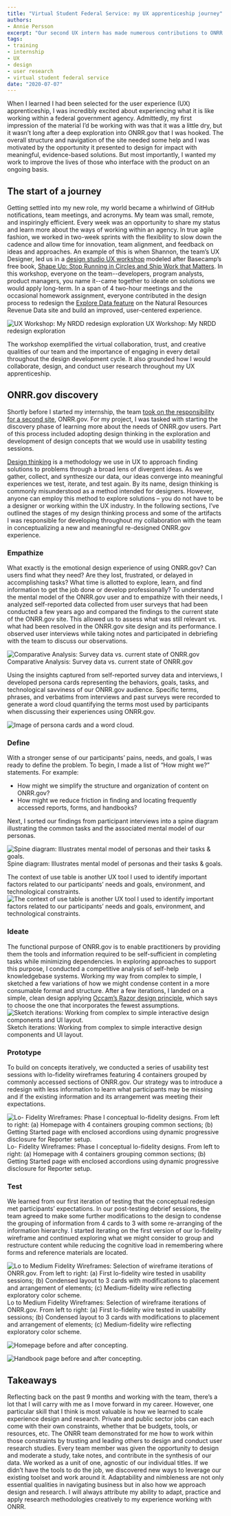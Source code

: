 ```yaml
---
title: "Virtual Student Federal Service: my UX apprenticeship journey"
authors:
- Annie Persson
excerpt: "Our second UX intern has made numerous contributions to ONRR.gov and the Natural Resources Revenue Data website during her time with us. In this post, she discusses the projects she has been working on and takeaways from her experience."
tags:
- training
- internship
- UX
- design
- user research
- virtual student federal service
date: "2020-07-07"
---
```


When I learned I had been selected for the user experience (UX) apprenticeship, I was incredibly excited about experiencing what it is like working within a federal government agency. Admittedly, my first impression of the material I’d be working with was that it was a little dry, but it wasn’t long after a deep exploration into ONRR.gov that I was hooked. The overall structure and navigation of the site needed some help and I was motivated by the opportunity it presented to design for impact with meaningful, evidence-based solutions. But most importantly, I wanted my work to improve the lives of those who interface with the product on an ongoing basis.

## The start of a journey
Getting settled into my new role, my world became a whirlwind of GitHub notifications, team meetings, and acronyms. My team was small, remote, and inspiringly efficient. Every week was an opportunity to share my status and learn more about the ways of working within an agency. In true agile fashion, we worked in two-week sprints with the flexibility to slow down the cadence and allow time for innovation, team alignment, and feedback on ideas and approaches. An example of this is when Shannon, the team’s UX Designer, led us in a [design studio UX workshop]( https://revenuedata.doi.gov/blog/remote-design-studio/) modeled after Basecamp’s free book, [Shape Up: Stop Running in Circles and Ship Work that Matters](https://basecamp.com/shapeup). In this workshop, everyone on the team--developers, program analysts, product managers, you name it--came together to ideate on solutions we would apply long-term. In a span of 4 two-hour meetings and the occasional homework assignment, everyone contributed in the design process to redesign the [Explore Data feature](https://revenuedata.doi.gov/explore) on the Natural Resources Revenue Data site and build an improved, user-centered experience.


![UX Workshop: My NRDD redesign exploration](./Shaping.png)
UX Workshop: My NRDD redesign exploration

The workshop exemplified the virtual collaboration, trust, and creative qualities of our team and the importance of engaging in every detail throughout the design development cycle. It also grounded how I would collaborate, design, and conduct user research throughout my UX apprenticeship.


## ONRR.gov discovery
Shortly before I started my internship, the team [took on the responsibility for a second site](https://revenuedata.doi.gov/blog/adding-a-product/), ONRR.gov. For my project, I was tasked with starting the discovery phase of learning more about the needs of ONRR.gov users. Part of this process included adopting design thinking in the exploration and development of design concepts that we would use in usability testing sessions.

[Design thinking](https://www.ideou.com/blogs/inspiration/what-is-design-thinking#:~:text=Design%20thinking%20is%20a%20process,%2C%20services%2C%20and%20internal%20processes.&text=Reduce%20the%20risk%20associated%20with,ideas%2C%20products%2C%20and%20services.) is a methodology we use in UX to approach finding solutions to problems through a broad lens of divergent ideas. As we gather, collect, and synthesize our data, our ideas converge into meaningful experiences we test, iterate, and test again. By its name, design thinking is commonly misunderstood as a method intended for designers. However, anyone can employ this method to explore solutions – you do not have to be a designer or working within the UX industry. In the following sections, I’ve outlined the stages of my design thinking process and some of the artifacts I was responsible for developing throughout my collaboration with the team in conceptualizing a new and meaningful re-designed ONRR.gov experience.

### Empathize
What exactly is the emotional design experience of using ONRR.gov? Can users find what they need? Are they lost, frustrated, or delayed in accomplishing tasks? What time is allotted to explore, learn, and find information to get the job done or develop professionally? To understand the mental model of the ONRR.gov user and to empathize with their needs, I analyzed self-reported data collected from user surveys that had been conducted a few years ago and compared the findings to the current state of the ONRR.gov site. This allowed us to assess what was still relevant vs. what had been resolved in the ONRR.gov site design and its performance. I observed user interviews while taking notes and participated in debriefing with the team to discuss our observations.

![Comparative Analysis: Survey data vs. current state of ONRR.gov](./Comparative_Analysis.png)
Comparative Analysis: Survey data vs. current state of ONRR.gov

Using the insights captured from self-reported survey data and interviews, I developed persona cards representing the behaviors, goals, tasks, and technological savviness of our ONRR.gov audience.  Specific terms, phrases, and verbatims from interviews and past surveys were recorded to generate a word cloud quantifying the terms most used by participants when discussing their experiences using ONRR.gov.

![Image of persona cards and a word cloud.](./PersonaCluster_and_Cloud.png)

### Define
With a stronger sense of our participants’ pains, needs, and goals, I was ready to define the problem. To begin, I made a list of “How might we?” statements. For example:
*	How might we simplify the structure and organization of content on ONRR.gov?
*	How might we reduce friction in finding and locating frequently accessed reports, forms, and handbooks?

Next, I sorted our findings from participant interviews into a spine diagram illustrating the common tasks and the associated mental model of our personas.

![Spine diagram: Illustrates mental model of personas and their tasks & goals.](./Spine_Diagram.png)
Spine diagram: Illustrates mental model of personas and their tasks & goals.

The context of use table is another UX tool I used to identify important factors related to our participants’ needs and goals, environment, and technological constraints.
![The context of use table is another UX tool I used to identify important factors related to our participants’ needs and goals, environment, and technological constraints.](./Context_of_Use.png)

### Ideate
The functional purpose of ONRR.gov is to enable practitioners by providing them the tools and information required to be self-sufficient in completing tasks while minimizing dependencies. In exploring approaches to support this purpose, I conducted a competitive analysis of self-help knowledgebase systems.  Working my way from complex to simple, I sketched a few variations of how we might condense content in a more consumable format and structure. After a few iterations, I landed on a simple, clean design applying [Occam’s Razor design principle]( https://lawsofux.com/occams-razor), which says to choose the one that incorporates the fewest assumptions.
![Sketch iterations: Working from complex to simple interactive design components and UI layout.](./SketchIterations.jpg)
Sketch iterations: Working from complex to simple interactive design components and UI layout.


### Prototype
To build on concepts iteratively, we conducted a series of usability test sessions with lo-fidelity wireframes featuring 4 containers grouped by commonly accessed sections of ONRR.gov. Our strategy was to introduce a redesign with less information to learn what participants may be missing and if the existing information and its arrangement was meeting their expectations.

![Lo- Fidelity Wireframes: Phase I conceptual lo-fidelity designs. From left to right: (a) Homepage with 4 containers grouping common sections; (b) Getting Started page with enclosed accordions using dynamic progressive disclosure for Reporter setup.](./Wires.png)
Lo- Fidelity Wireframes: Phase I conceptual lo-fidelity designs. From left to right: (a) Homepage with 4 containers grouping common sections; (b) Getting Started page with enclosed accordions using dynamic progressive disclosure for Reporter setup.

### Test
We learned from our first iteration of testing that the conceptual redesign met participants’ expectations. In our post-testing debrief sessions, the team agreed to make some further modifications to the design to condense the grouping of information from 4 cards to 3 with some re-arranging of the information hierarchy. I started iterating on the first version of our lo-fidelity wireframe and continued exploring what we might consider to group and restructure content while reducing the cognitive load in remembering where forms and reference materials are located.

![Lo to Medium Fidelity Wireframes: Selection of wireframe iterations of ONRR.gov. From left to right: (a) First lo-fidelity wire tested in usability sessions; (b) Condensed layout to 3 cards with modifications to placement and arrangement of elements; (c) Medium-fidelity wire reflecting exploratory color scheme. ](./lo-hi_Iterations_Homepage.jpg)
Lo to Medium Fidelity Wireframes: Selection of wireframe iterations of ONRR.gov. From left to right: (a) First lo-fidelity wire tested in usability sessions; (b) Condensed layout to 3 cards with modifications to placement and arrangement of elements; (c) Medium-fidelity wire reflecting exploratory color scheme.

![Homepage before and after concepting.](./home_beforeafter.png)

![Handbook page before and after concepting.](./handbooks_beforeafter.png)

## Takeaways
Reflecting back on the past 9 months and working with the team, there’s a lot that I will carry with me as I move forward in my career. However, one particular skill that I think is most valuable is how we learned to scale experience design and research. Private and public sector jobs can each come with their own constraints, whether that be budgets, tools, or resources, etc. The ONRR team demonstrated for me how to work within those constraints by trusting and leading others to design and conduct user research studies.  Every team member was given the opportunity to design and moderate a study, take notes, and contribute in the synthesis of our data. We worked as a unit of one, agnostic of our individual titles. If we didn’t have the tools to do the job, we discovered new ways to leverage our existing toolset and work around it. Adaptability and nimbleness are not only essential qualities in navigating business but in also how we approach design and research. I will always attribute my ability to adapt, practice and apply research methodologies creatively to my experience working with ONRR.
